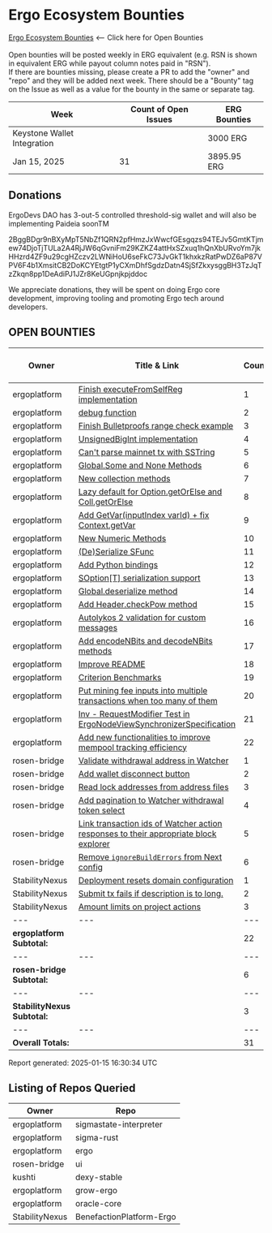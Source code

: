 # Ergo Ecosystem Bounties
[Ergo Ecosystem Bounties](/bounty_issues.md) <-- Click here for Open Bounties
<br><br>Open bounties will be posted weekly in ERG equivalent (e.g. RSN is shown in equivalent ERG while payout column notes paid in "RSN"). 
<br>If there are bounties missing, please create a PR to add the "owner" and "repo" and they will be added next week. There should be a "Bounty" tag on the Issue as well as a value for the bounty in the same or separate tag.

|Week|Count of Open Issues|ERG Bounties|
|---|---|---|
|Keystone Wallet Integration| | 3000 ERG|
|Jan 15, 2025|31|3895.95 ERG|

## Donations

ErgoDevs DAO has 3-out-5 controlled threshold-sig wallet and will also be implementing Paideia soonTM

2BggBDgr9nBXyMpT5NbZf1QRN2pfHmzJxWwcfGEsgqzs94TEJv5GmtKTjmew74DjoTjTULa2A4RjJW6qGvniFm29KZKZ4attHxSZxuq1hQnXbURvoYm7jkHHzrd4ZF9u29cgHZczv2LWNiHoU6seFkC73JvGkT1khxkzRatPwDZ6aP87VPV6F4b1XmsitCB2DoKCYEtgtP1yCXmDhfSgdzDatn4SjSfZkxysggBH3TzJqTzZkqn8pp1DeAdiPJ1JZr8KeUGpnjkpjddoc

We appreciate donations, they will be spent on doing Ergo core development, improving tooling and promoting Ergo tech around developers.

## OPEN BOUNTIES
|Owner|Title & Link|Count|Bounty ERG Equiv|Paid in|
|---|---|---|---|---|
| ergoplatform | [Finish executeFromSelfReg implementation](https://github.com/ergoplatform/sigmastate-interpreter/issues/1039) | 1 | 281.97 | SigUSD |
| ergoplatform | [debug function](https://github.com/ergoplatform/sigmastate-interpreter/issues/1035) | 2 | 281.97 | SigUSD |
| ergoplatform | [Finish Bulletproofs range check example](https://github.com/ergoplatform/sigmastate-interpreter/issues/1032) | 3 | 200.00 | ERG |
| ergoplatform | [UnsignedBigInt implementation](https://github.com/ergoplatform/sigma-rust/issues/792) | 4 | 500.00 | ERG |
| ergoplatform | [Can't parse mainnet tx with SSTring](https://github.com/ergoplatform/sigma-rust/issues/791) | 5 | 56.39 | SigUSD |
| ergoplatform | [Global.Some and None Methods](https://github.com/ergoplatform/sigma-rust/issues/789) | 6 | 100.00 | ERG |
| ergoplatform | [New collection methods](https://github.com/ergoplatform/sigma-rust/issues/788) | 7 | 200.00 | ERG |
| ergoplatform | [Lazy default for Option.getOrElse and Coll.getOrElse](https://github.com/ergoplatform/sigma-rust/issues/787) | 8 | 100.00 | ERG |
| ergoplatform | [Add GetVar(inputIndex  varId) + fix Context.getVar](https://github.com/ergoplatform/sigma-rust/issues/785) | 9 | 100.00 | ERG |
| ergoplatform | [New Numeric Methods](https://github.com/ergoplatform/sigma-rust/issues/784) | 10 | 200.00 | ERG |
| ergoplatform | [(De)Serialize SFunc ](https://github.com/ergoplatform/sigma-rust/issues/783) | 11 | 100.00 | ERG |
| ergoplatform | [Add Python bindings](https://github.com/ergoplatform/sigma-rust/issues/780) | 12 | 281.97 | SigUSD |
| ergoplatform | [SOption[T] serialization support](https://github.com/ergoplatform/sigma-rust/issues/775) | 13 | 100.00 | ERG |
| ergoplatform | [Global.deserialize method](https://github.com/ergoplatform/sigma-rust/issues/768) | 14 | 300.00 | ERG |
| ergoplatform | [Add Header.checkPow method](https://github.com/ergoplatform/sigma-rust/issues/767) | 15 | 200.00 | ERG |
| ergoplatform | [Autolykos 2 validation for custom messages](https://github.com/ergoplatform/sigma-rust/issues/766) | 16 | 200.00 | ERG |
| ergoplatform | [Add encodeNBits and decodeNBits methods](https://github.com/ergoplatform/sigma-rust/issues/765) | 17 | 200.00 | ERG |
| ergoplatform | [Improve README ](https://github.com/ergoplatform/sigma-rust/issues/759) | 18 | 28.20 | SigUSD |
| ergoplatform | [Criterion Benchmarks ](https://github.com/ergoplatform/sigma-rust/issues/739) | 19 | 112.79 | SigUSD |
| ergoplatform | [Put mining fee inputs into multiple transactions when too many of them](https://github.com/ergoplatform/ergo/issues/2185) | 20 | 49.57 | Gram of Gold |
| ergoplatform | [Inv - RequestModifier Test in ErgoNodeViewSynchronizerSpecification](https://github.com/ergoplatform/ergo/issues/2184) | 21 | 49.57 | Gram of Gold |
| ergoplatform | [Add new functionalities to improve mempool tracking efficiency](https://github.com/ergoplatform/ergo/issues/2174) | 22 | 49.57 | Gram of Gold |
| rosen-bridge | [Validate withdrawal address in Watcher](https://github.com/rosen-bridge/ui/issues/13) | 1 | 28.42 | RSN |
| rosen-bridge | [Add wallet disconnect button](https://github.com/rosen-bridge/ui/issues/12) | 2 | 11.37 | RSN |
| rosen-bridge | [Read lock addresses from address files](https://github.com/rosen-bridge/ui/issues/11) | 3 | 28.42 | RSN |
| rosen-bridge | [Add pagination to Watcher withdrawal token select](https://github.com/rosen-bridge/ui/issues/10) | 4 | 28.42 | RSN |
| rosen-bridge | [Link transaction ids of Watcher action responses to their appropriate block explorer](https://github.com/rosen-bridge/ui/issues/9) | 5 | 11.37 | RSN |
| rosen-bridge | [Remove `ignoreBuildErrors` from Next config](https://github.com/rosen-bridge/ui/issues/8) | 6 | 11.37 | RSN |
| StabilityNexus | [Deployment resets domain configuration](https://github.com/StabilityNexus/BenefactionPlatform-Ergo/issues/23) | 1 | 28.20 | BENE |
| StabilityNexus | [Submit tx fails if description is to long.](https://github.com/StabilityNexus/BenefactionPlatform-Ergo/issues/18) | 2 | 28.20 | BENE |
| StabilityNexus | [Amount limits on project actions](https://github.com/StabilityNexus/BenefactionPlatform-Ergo/issues/5) | 3 | 28.20 | BENE |
|---|---|---|---|---|---
| **ergoplatform Subtotal:** |   | 22 | 3692.00 | 
|---|---|---|---|---|---
| **rosen-bridge Subtotal:** |   | 6 | 119.35 | 
|---|---|---|---|---|---
| **StabilityNexus Subtotal:** |   | 3 | 84.59 | 
|---|---|---|---|---|---
| **Overall Totals:** |   | 31 | 3895.95 | 

Report generated: 2025-01-15 16:30:34 UTC
## Listing of Repos Queried 
|Owner|Repo|
|---|---|
|ergoplatform|sigmastate-interpreter|
|ergoplatform|sigma-rust|
|ergoplatform|ergo|
|rosen-bridge|ui|
|kushti|dexy-stable|
|ergoplatform|grow-ergo|
|ergoplatform|oracle-core|
|StabilityNexus|BenefactionPlatform-Ergo|
